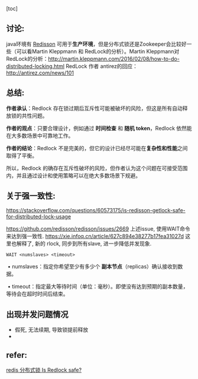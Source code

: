 

[toc]





## 讨论: 

java环境有 [Redisson](https://github.com/mrniko/redisson) 可用于**生产环境**，但是分布式锁还是Zookeeper会比较好一些（可以看Martin Kleppmann 和 RedLock的分析）。Martin Kleppmann对RedLock的分析：http://martin.kleppmann.com/2016/02/08/how-to-do-distributed-locking.html
RedLock 作者 antirez的回应：http://antirez.com/news/101

## 总结:

**作者承认**：Redlock 存在锁过期后互斥性可能被破坏的风险，但这是所有自动释放锁的共性问题。

**作者的观点**：只要合理设计，例如通过 **时间检查** 和 **随机 token**，Redlock 依然能在大多数场景中可靠地工作。

**作者的结论**：Redlock 不是完美的，但它的设计已经尽可能在**复杂性和性能**之间取得了平衡。

所以，Redlock 的确存在互斥性破坏的风险，但作者认为这个问题在可接受范围内，并且通过设计和使用策略可以在绝大多数场景下规避。



## 关于强一致性:

https://stackoverflow.com/questions/60573175/is-redisson-getlock-safe-for-distributed-lock-usage

https://github.com/redisson/redisson/issues/2669
上述issue, 使用WAIT命令来达到强一致性.
https://xie.infoq.cn/article/627c894e38277b17fea31027d
这里也解释了, 新的 rlock, 同步到所有slave, 进一步降低并发现象.

```
WAIT <numslaves> <timeout>
```

​	•	numslaves：指定你希望至少有多少个 **副本节点**（replicas）确认接收到数据。

​	•	timeout：指定最大等待时间（单位：毫秒）。即使没有达到预期的副本数量，等待会在超时时间后结束。



## 出现并发问题情况

- 假死, 无法续期, 导致锁提前释放
- 

## refer: 

[redis 分布式锁 ](https://www.cnblogs.com/myseries/p/11720508.html)
[Is Redlock safe?](http://antirez.com/news/101)